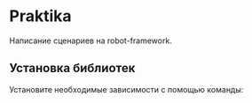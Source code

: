 # Praktika

Написание сценариев на robot-framework.

## Установка библиотек

Установите необходимые зависимости с помощью команды:
``` pip install -r requirements.txt '''
